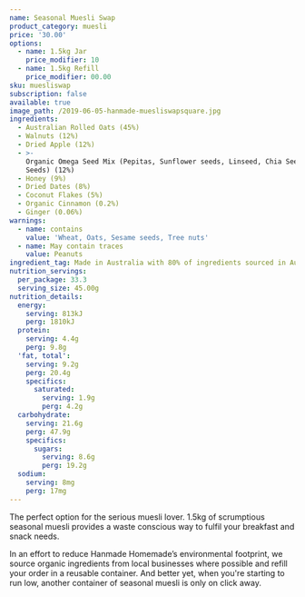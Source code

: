 ```yaml
---
name: Seasonal Muesli Swap
product_category: muesli
price: '30.00'
options:
  - name: 1.5kg Jar
    price_modifier: 10
  - name: 1.5kg Refill
    price_modifier: 00.00
sku: muesliswap
subscription: false
available: true
image_path: /2019-06-05-hanmade-muesliswapsquare.jpg
ingredients:
  - Australian Rolled Oats (45%)
  - Walnuts (12%)
  - Dried Apple (12%)
  - >-
    Organic Omega Seed Mix (Pepitas, Sunflower seeds, Linseed, Chia Seed, Sesame
    Seeds) (12%)
  - Honey (9%)
  - Dried Dates (8%)
  - Coconut Flakes (5%)
  - Organic Cinnamon (0.2%)
  - Ginger (0.06%)
warnings:
  - name: contains
    value: 'Wheat, Oats, Sesame seeds, Tree nuts'
  - name: May contain traces
    value: Peanuts
ingredient_tag: Made in Australia with 80% of ingredients sourced in Australia
nutrition_servings:
  per_package: 33.3
  serving_size: 45.00g
nutrition_details:
  energy:
    serving: 813kJ
    perg: 1810kJ
  protein:
    serving: 4.4g
    perg: 9.8g
  'fat, total':
    serving: 9.2g
    perg: 20.4g
    specifics:
      saturated:
        serving: 1.9g
        perg: 4.2g
  carbohydrate:
    serving: 21.6g
    perg: 47.9g
    specifics:
      sugars:
        serving: 8.6g
        perg: 19.2g
  sodium:
    serving: 8mg
    perg: 17mg
---
```


The perfect option for the serious muesli lover. 1.5kg of scrumptious seasonal muesli provides a waste conscious way to fulfil your breakfast and snack needs.

In an effort to reduce Hanmade Homemade’s environmental footprint, we source organic ingredients from local businesses where possible and refill your order in a reusable container. And better yet, when you're starting to run low, another container of seasonal muesli is only on click away.